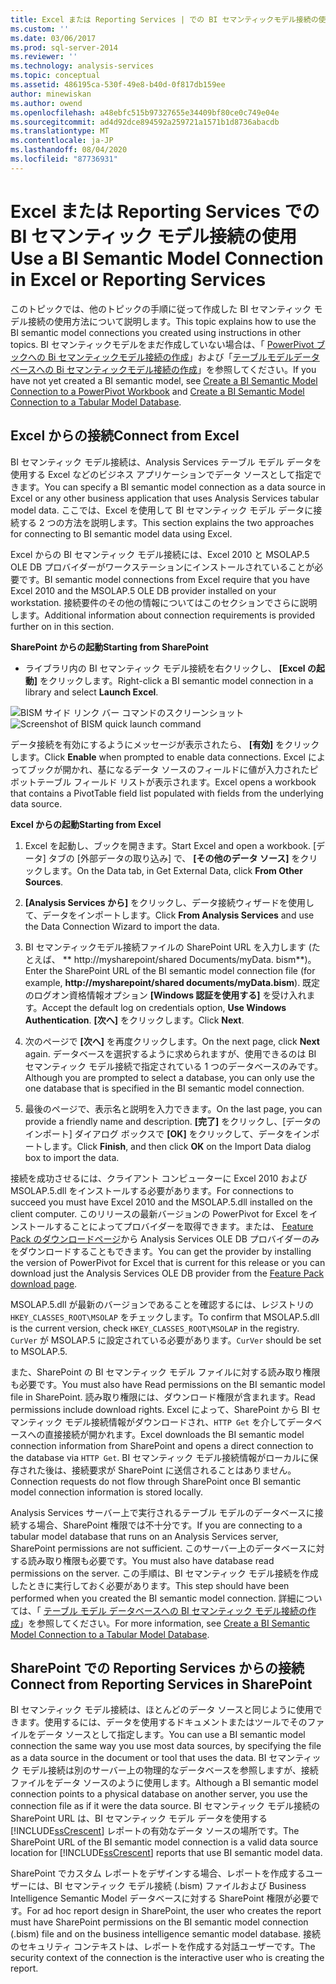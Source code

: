 ```yaml
---
title: Excel または Reporting Services | での BI セマンティックモデル接続の使用Microsoft Docs
ms.custom: ''
ms.date: 03/06/2017
ms.prod: sql-server-2014
ms.reviewer: ''
ms.technology: analysis-services
ms.topic: conceptual
ms.assetid: 486195ca-530f-49e8-b40d-0f817db159ee
author: minewiskan
ms.author: owend
ms.openlocfilehash: a48ebfc515b97327655e34409bf80ce0c749e04e
ms.sourcegitcommit: ad4d92dce894592a259721a1571b1d8736abacdb
ms.translationtype: MT
ms.contentlocale: ja-JP
ms.lasthandoff: 08/04/2020
ms.locfileid: "87736931"
---
```

# <a name="use-a-bi-semantic-model-connection-in-excel-or-reporting-services"></a><span data-ttu-id="e751a-102">Excel または Reporting Services での BI セマンティック モデル接続の使用</span><span class="sxs-lookup"><span data-stu-id="e751a-102">Use a BI Semantic Model Connection in Excel or Reporting Services</span></span>
  <span data-ttu-id="e751a-103">このトピックでは、他のトピックの手順に従って作成した BI セマンティック モデル接続の使用方法について説明します。</span><span class="sxs-lookup"><span data-stu-id="e751a-103">This topic explains how to use the BI semantic model connections you created using instructions in other topics.</span></span> <span data-ttu-id="e751a-104">BI セマンティックモデルをまだ作成していない場合は、「 [PowerPivot ブックへの Bi セマンティックモデル接続の作成](create-a-bi-semantic-model-connection-to-a-power-pivot-workbook.md)」および「[テーブルモデルデータベースへの Bi セマンティックモデル接続の作成](create-a-bi-semantic-model-connection-to-a-tabular-model-database.md)」を参照してください。</span><span class="sxs-lookup"><span data-stu-id="e751a-104">If you have not yet created a BI semantic model, see [Create a BI Semantic Model Connection to a PowerPivot Workbook](create-a-bi-semantic-model-connection-to-a-power-pivot-workbook.md) and [Create a BI Semantic Model Connection to a Tabular Model Database](create-a-bi-semantic-model-connection-to-a-tabular-model-database.md).</span></span>  
  
##  <a name="connect-from-excel"></a><a name="bkmk_connect"></a> <span data-ttu-id="e751a-105">Excel からの接続</span><span class="sxs-lookup"><span data-stu-id="e751a-105">Connect from Excel</span></span>  
 <span data-ttu-id="e751a-106">BI セマンティック モデル接続は、Analysis Services テーブル モデル データを使用する Excel などのビジネス アプリケーションでデータ ソースとして指定できます。</span><span class="sxs-lookup"><span data-stu-id="e751a-106">You can specify a BI semantic model connection as a data source in Excel or any other business application that uses Analysis Services tabular model data.</span></span> <span data-ttu-id="e751a-107">ここでは、Excel を使用して BI セマンティック モデル データに接続する 2 つの方法を説明します。</span><span class="sxs-lookup"><span data-stu-id="e751a-107">This section explains the two approaches for connecting to BI semantic model data using Excel.</span></span>  
  
 <span data-ttu-id="e751a-108">Excel からの BI セマンティック モデル接続には、Excel 2010 と MSOLAP.5 OLE DB プロバイダーがワークステーションにインストールされていることが必要です。</span><span class="sxs-lookup"><span data-stu-id="e751a-108">BI semantic model connections from Excel require that you have Excel 2010 and the MSOLAP.5 OLE DB provider installed on your workstation.</span></span> <span data-ttu-id="e751a-109">接続要件のその他の情報についてはこのセクションでさらに説明します。</span><span class="sxs-lookup"><span data-stu-id="e751a-109">Additional information about connection requirements is provided further on in this section.</span></span>  
  
 <span data-ttu-id="e751a-110">**SharePoint からの起動**</span><span class="sxs-lookup"><span data-stu-id="e751a-110">**Starting from SharePoint**</span></span>  
  
-   <span data-ttu-id="e751a-111">ライブラリ内の BI セマンティック モデル接続を右クリックし、 **[Excel の起動]** をクリックします。</span><span class="sxs-lookup"><span data-stu-id="e751a-111">Right-click a BI semantic model connection in a library and select **Launch Excel**.</span></span>  
  
 <span data-ttu-id="e751a-112">![BISM サイド リンク バー コマンドのスクリーンショット](../media/ssas-bism-quicklaunch.gif "BISM サイド リンク バー コマンドのスクリーンショット")</span><span class="sxs-lookup"><span data-stu-id="e751a-112">![Screenshot of BISM quick launch command](../media/ssas-bism-quicklaunch.gif "Screenshot of BISM quick launch command")</span></span>  
  
 <span data-ttu-id="e751a-113">データ接続を有効にするようにメッセージが表示されたら、 **[有効]** をクリックします。</span><span class="sxs-lookup"><span data-stu-id="e751a-113">Click **Enable** when prompted to enable data connections.</span></span> <span data-ttu-id="e751a-114">Excel によってブックが開かれ、基になるデータ ソースのフィールドに値が入力されたピボットテーブル フィールド リストが表示されます。</span><span class="sxs-lookup"><span data-stu-id="e751a-114">Excel opens a workbook that contains a PivotTable field list populated with fields from the underlying data source.</span></span>  
  
 <span data-ttu-id="e751a-115">**Excel からの起動**</span><span class="sxs-lookup"><span data-stu-id="e751a-115">**Starting from Excel**</span></span>  
  
1.  <span data-ttu-id="e751a-116">Excel を起動し、ブックを開きます。</span><span class="sxs-lookup"><span data-stu-id="e751a-116">Start Excel and open a workbook.</span></span> <span data-ttu-id="e751a-117">[データ] タブの [外部データの取り込み] で、 **[その他のデータ ソース]** をクリックします。</span><span class="sxs-lookup"><span data-stu-id="e751a-117">On the Data tab, in Get External Data, click **From Other Sources**.</span></span>  
  
2.  <span data-ttu-id="e751a-118">**[Analysis Services から]** をクリックし、データ接続ウィザードを使用して、データをインポートします。</span><span class="sxs-lookup"><span data-stu-id="e751a-118">Click **From Analysis Services** and use the Data Connection Wizard to import the data.</span></span>  
  
3.  <span data-ttu-id="e751a-119">BI セマンティックモデル接続ファイルの SharePoint URL を入力します (たとえば、 \*\* http://mysharepoint/shared Documents/myData. bism\*\*)。</span><span class="sxs-lookup"><span data-stu-id="e751a-119">Enter the SharePoint URL of the BI semantic model connection file (for example, **http://mysharepoint/shared documents/myData.bism**).</span></span> <span data-ttu-id="e751a-120">既定のログオン資格情報オプション **[Windows 認証を使用する]** を受け入れます。</span><span class="sxs-lookup"><span data-stu-id="e751a-120">Accept the default log on credentials option, **Use Windows Authentication**.</span></span> <span data-ttu-id="e751a-121">**[次へ]** をクリックします。</span><span class="sxs-lookup"><span data-stu-id="e751a-121">Click **Next**.</span></span>  
  
4.  <span data-ttu-id="e751a-122">次のページで **[次へ]** を再度クリックします。</span><span class="sxs-lookup"><span data-stu-id="e751a-122">On the next page, click **Next** again.</span></span> <span data-ttu-id="e751a-123">データベースを選択するように求められますが、使用できるのは BI セマンティック モデル接続で指定されている 1 つのデータベースのみです。</span><span class="sxs-lookup"><span data-stu-id="e751a-123">Although you are prompted to select a database, you can only use the one database that is specified in the BI semantic model connection.</span></span>  
  
5.  <span data-ttu-id="e751a-124">最後のページで、表示名と説明を入力できます。</span><span class="sxs-lookup"><span data-stu-id="e751a-124">On the last page, you can provide a friendly name and description.</span></span> <span data-ttu-id="e751a-125">**[完了]** をクリックし、[データのインポート] ダイアログ ボックスで **[OK]** をクリックして、データをインポートします。</span><span class="sxs-lookup"><span data-stu-id="e751a-125">Click **Finish**, and then click **OK** on the Import Data dialog box to import the data.</span></span>  
  
 <span data-ttu-id="e751a-126">接続を成功させるには、クライアント コンピューターに Excel 2010 および MSOLAP.5.dll をインストールする必要があります。</span><span class="sxs-lookup"><span data-stu-id="e751a-126">For connections to succeed you must have Excel 2010 and the MSOLAP.5.dll installed on the client computer.</span></span> <span data-ttu-id="e751a-127">このリリースの最新バージョンの PowerPivot for Excel をインストールすることによってプロバイダーを取得できます。または、 [Feature Pack のダウンロードページ](https://go.microsoft.com/fwlink/?linkid=214066)から Analysis Services OLE DB プロバイダーのみをダウンロードすることもできます。</span><span class="sxs-lookup"><span data-stu-id="e751a-127">You can get the provider by installing the version of PowerPivot for Excel that is current for this release or you can download just the Analysis Services OLE DB provider from the [Feature Pack download page](https://go.microsoft.com/fwlink/?linkid=214066).</span></span>  
  
 <span data-ttu-id="e751a-128">MSOLAP.5.dll が最新のバージョンであることを確認するには、レジストリの `HKEY_CLASSES_ROOT\MSOLAP` をチェックします。</span><span class="sxs-lookup"><span data-stu-id="e751a-128">To confirm that MSOLAP.5.dll is the current version, check `HKEY_CLASSES_ROOT\MSOLAP` in the registry.</span></span> <span data-ttu-id="e751a-129">`CurVer` が MSOLAP.5 に設定されている必要があります。</span><span class="sxs-lookup"><span data-stu-id="e751a-129">`CurVer` should be set to MSOLAP.5.</span></span>  
  
 <span data-ttu-id="e751a-130">また、SharePoint の BI セマンティック モデル ファイルに対する読み取り権限も必要です。</span><span class="sxs-lookup"><span data-stu-id="e751a-130">You must also have Read permissions on the BI semantic model file in SharePoint.</span></span> <span data-ttu-id="e751a-131">読み取り権限には、ダウンロード権限が含まれます。</span><span class="sxs-lookup"><span data-stu-id="e751a-131">Read permissions include download rights.</span></span> <span data-ttu-id="e751a-132">Excel によって、SharePoint から BI セマンティック モデル接続情報がダウンロードされ、`HTTP Get` を介してデータベースへの直接接続が開かれます。</span><span class="sxs-lookup"><span data-stu-id="e751a-132">Excel downloads the BI semantic model connection information from SharePoint and opens a direct connection to the database via `HTTP Get`.</span></span> <span data-ttu-id="e751a-133">BI セマンティック モデル接続情報がローカルに保存された後は、接続要求が SharePoint に送信されることはありません。</span><span class="sxs-lookup"><span data-stu-id="e751a-133">Connection requests do not flow through SharePoint once BI semantic model connection information is stored locally.</span></span>  
  
 <span data-ttu-id="e751a-134">Analysis Services サーバー上で実行されるテーブル モデルのデータベースに接続する場合、SharePoint 権限では不十分です。</span><span class="sxs-lookup"><span data-stu-id="e751a-134">If you are connecting to a tabular model database that runs on an Analysis Services server, SharePoint permissions are not sufficient.</span></span> <span data-ttu-id="e751a-135">このサーバー上のデータベースに対する読み取り権限も必要です。</span><span class="sxs-lookup"><span data-stu-id="e751a-135">You must also have database read permissions on the server.</span></span> <span data-ttu-id="e751a-136">この手順は、BI セマンティック モデル接続を作成したときに実行しておく必要があります。</span><span class="sxs-lookup"><span data-stu-id="e751a-136">This step should have been performed when you created the BI semantic model connection.</span></span> <span data-ttu-id="e751a-137">詳細については、「 [テーブル モデル データベースへの BI セマンティック モデル接続の作成](create-a-bi-semantic-model-connection-to-a-tabular-model-database.md)」を参照してください。</span><span class="sxs-lookup"><span data-stu-id="e751a-137">For more information, see [Create a BI Semantic Model Connection to a Tabular Model Database](create-a-bi-semantic-model-connection-to-a-tabular-model-database.md).</span></span>  
  
##  <a name="connect-from-reporting-services-in-sharepoint"></a><a name="bkmk_use"></a> <span data-ttu-id="e751a-138">SharePoint での Reporting Services からの接続</span><span class="sxs-lookup"><span data-stu-id="e751a-138">Connect from Reporting Services in SharePoint</span></span>  
 <span data-ttu-id="e751a-139">BI セマンティック モデル接続は、ほとんどのデータ ソースと同じように使用できます。使用するには、データを使用するドキュメントまたはツールでそのファイルをデータ ソースとして指定します。</span><span class="sxs-lookup"><span data-stu-id="e751a-139">You can use a BI semantic model connection the same way you use most data sources, by specifying the file as a data source in the document or tool that uses the data.</span></span> <span data-ttu-id="e751a-140">BI セマンティック モデル接続は別のサーバー上の物理的なデータベースを参照しますが、接続ファイルをデータ ソースのように使用します。</span><span class="sxs-lookup"><span data-stu-id="e751a-140">Although a BI semantic model connection points to a physical database on another server, you use the connection file as if it were the data source.</span></span> <span data-ttu-id="e751a-141">BI セマンティック モデル接続の SharePoint URL は、BI セマンティック モデル データを使用する [!INCLUDE[ssCrescent](../../includes/sscrescent-md.md)] レポートの有効なデータ ソースの場所です。</span><span class="sxs-lookup"><span data-stu-id="e751a-141">The SharePoint URL of the BI semantic model connection is a valid data source location for [!INCLUDE[ssCrescent](../../includes/sscrescent-md.md)] reports that use BI semantic model data.</span></span>  
  
 <span data-ttu-id="e751a-142">SharePoint でカスタム レポートをデザインする場合、レポートを作成するユーザーには、BI セマンティック モデル接続 (.bism) ファイルおよび Business Intelligence Semantic Model データベースに対する SharePoint 権限が必要です。</span><span class="sxs-lookup"><span data-stu-id="e751a-142">For ad hoc report design in SharePoint, the user who creates the report must have SharePoint permissions on the BI semantic model connection (.bism) file and on the business intelligence semantic model database.</span></span> <span data-ttu-id="e751a-143">接続のセキュリティ コンテキストは、レポートを作成する対話ユーザーです。</span><span class="sxs-lookup"><span data-stu-id="e751a-143">The security context of the connection is the interactive user who is creating the report.</span></span>  
  
  

